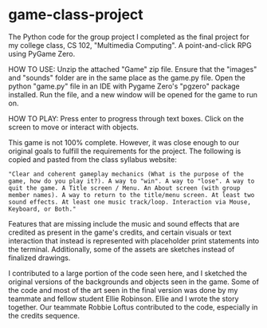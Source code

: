 # game-class-project
The Python code for the group project I completed as the final project for my college class, CS 102, "Multimedia Computing". A point-and-click RPG using PyGame Zero.

HOW TO USE: Unzip the attached "Game" zip file. Ensure that the "images" and "sounds" folder are in the same place as the game.py file. Open the python "game.py" file in an IDE with Pygame Zero's "pgzero" package installed. Run the file, and a new window will be opened for the game to run on.

HOW TO PLAY: Press enter to progress through text boxes. Click on the screen to move or interact with objects.

This game is not 100% complete. However, it was close enough to our original goals to fulfill the requirements for the project. The following is copied and pasted from the class syllabus website:

    "Clear and coherent gameplay mechanics (What is the purpose of the game, how do you play it?). A way to "win". A way to "lose". A way to quit the game. A Title screen / Menu. An About screen (with group member names). A way to return to the title/menu screen. At least two sound effects. At least one music track/loop. Interaction via Mouse, Keyboard, or Both."
    
Features that are missing include the music and sound effects that are credited as present in the game's credits, and certain visuals or text interaction that instead is represented with placeholder print statements into the terminal. Additionally, some of the assets are sketches instead of finalized drawings.

I contributed to a large portion of the code seen here, and I sketched the original versions of the backgrounds and objects seen in the game. Some of the code and most of the art seen in the final version was done by my teammate and fellow student Ellie Robinson. Ellie and I wrote the story together. Our teammate Robbie Loftus contributed to the code, especially in the credits sequence.

